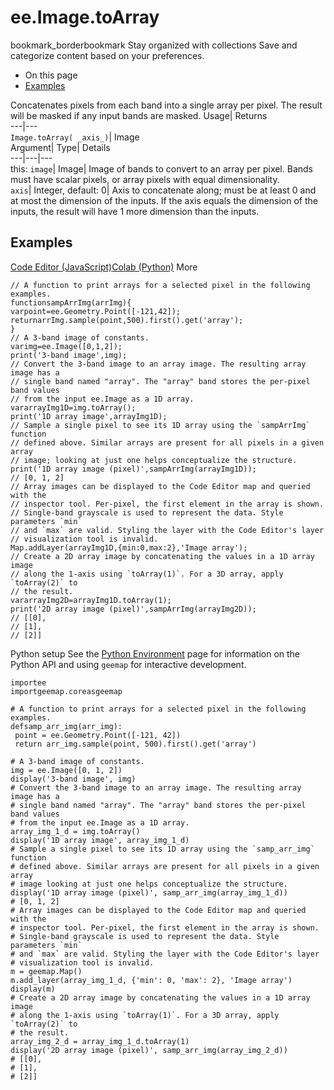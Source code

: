  
#  ee.Image.toArray 
bookmark_borderbookmark Stay organized with collections  Save and categorize content based on your preferences. 
  * On this page
  * [Examples](https://developers.google.com/earth-engine/apidocs/ee-image-toarray#examples)


Concatenates pixels from each band into a single array per pixel. The result will be masked if any input bands are masked. 
Usage| Returns  
---|---  
`Image.toArray( _axis_)`| Image  
Argument| Type| Details  
---|---|---  
this: `image`| Image| Image of bands to convert to an array per pixel. Bands must have scalar pixels, or array pixels with equal dimensionality.  
`axis`| Integer, default: 0| Axis to concatenate along; must be at least 0 and at most the dimension of the inputs. If the axis equals the dimension of the inputs, the result will have 1 more dimension than the inputs.  
## Examples
[Code Editor (JavaScript)](https://developers.google.com/earth-engine/apidocs/ee-image-toarray#code-editor-javascript-sample)[Colab (Python)](https://developers.google.com/earth-engine/apidocs/ee-image-toarray#colab-python-sample) More
```
// A function to print arrays for a selected pixel in the following examples.
functionsampArrImg(arrImg){
varpoint=ee.Geometry.Point([-121,42]);
returnarrImg.sample(point,500).first().get('array');
}
// A 3-band image of constants.
varimg=ee.Image([0,1,2]);
print('3-band image',img);
// Convert the 3-band image to an array image. The resulting array image has a
// single band named "array". The "array" band stores the per-pixel band values
// from the input ee.Image as a 1D array.
vararrayImg1D=img.toArray();
print('1D array image',arrayImg1D);
// Sample a single pixel to see its 1D array using the `sampArrImg` function
// defined above. Similar arrays are present for all pixels in a given array
// image; looking at just one helps conceptualize the structure.
print('1D array image (pixel)',sampArrImg(arrayImg1D));
// [0, 1, 2]
// Array images can be displayed to the Code Editor map and queried with the
// inspector tool. Per-pixel, the first element in the array is shown.
// Single-band grayscale is used to represent the data. Style parameters `min`
// and `max` are valid. Styling the layer with the Code Editor's layer
// visualization tool is invalid.
Map.addLayer(arrayImg1D,{min:0,max:2},'Image array');
// Create a 2D array image by concatenating the values in a 1D array image
// along the 1-axis using `toArray(1)`. For a 3D array, apply `toArray(2)` to
// the result.
vararrayImg2D=arrayImg1D.toArray(1);
print('2D array image (pixel)',sampArrImg(arrayImg2D));
// [[0],
// [1],
// [2]]
```
Python setup
See the [ Python Environment](https://developers.google.com/earth-engine/guides/python_install) page for information on the Python API and using `geemap` for interactive development.
```
importee
importgeemap.coreasgeemap
```
```
# A function to print arrays for a selected pixel in the following examples.
defsamp_arr_img(arr_img):
 point = ee.Geometry.Point([-121, 42])
 return arr_img.sample(point, 500).first().get('array')

# A 3-band image of constants.
img = ee.Image([0, 1, 2])
display('3-band image', img)
# Convert the 3-band image to an array image. The resulting array image has a
# single band named "array". The "array" band stores the per-pixel band values
# from the input ee.Image as a 1D array.
array_img_1_d = img.toArray()
display('1D array image', array_img_1_d)
# Sample a single pixel to see its 1D array using the `samp_arr_img` function
# defined above. Similar arrays are present for all pixels in a given array
# image looking at just one helps conceptualize the structure.
display('1D array image (pixel)', samp_arr_img(array_img_1_d))
# [0, 1, 2]
# Array images can be displayed to the Code Editor map and queried with the
# inspector tool. Per-pixel, the first element in the array is shown.
# Single-band grayscale is used to represent the data. Style parameters `min`
# and `max` are valid. Styling the layer with the Code Editor's layer
# visualization tool is invalid.
m = geemap.Map()
m.add_layer(array_img_1_d, {'min': 0, 'max': 2}, 'Image array')
display(m)
# Create a 2D array image by concatenating the values in a 1D array image
# along the 1-axis using `toArray(1)`. For a 3D array, apply `toArray(2)` to
# the result.
array_img_2_d = array_img_1_d.toArray(1)
display('2D array image (pixel)', samp_arr_img(array_img_2_d))
# [[0],
# [1],
# [2]]
```

